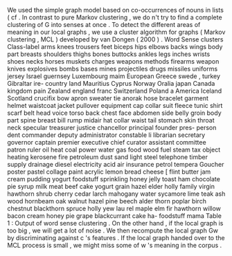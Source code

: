 We used the simple graph model based on co-occurrences of nouns in lists ( cf . 
In contrast to pure Markov clustering , we do n't try to find a complete clustering of G into senses at once . 
To detect the different areas of meaning in our local graphs , we use a cluster algorithm for graphs ( Markov clustering , MCL ) developed by van Dongen ( 2000 ) . 
Word Sense clusters Class-label arms knees trousers feet biceps hips elbows backs wings body part breasts shoulders thighs bones buttocks ankles legs inches wrists shoes necks horses muskets charges weapons methods firearms weapon knives explosives bombs bases mines projectiles drugs missiles uniforms jersey Israel guernsey Luxembourg maim European Greece swede , turkey Gibraltar ire- country land Mauritius Cyprus Norway Oralia japan Canada kingdom pain Zealand england franc Switzerland Poland a America Iceland Scotland crucifix bow apron sweater tie anorak hose bracelet garment helmet waistcoat jacket pullover equipment cap collar suit fleece tunic shirt scarf belt head voice torso back chest face abdomen side belly groin body part spine breast bill rump midair hat collar waist tail stomach skin throat neck specular treasurer justice chancellor principal founder pres- person dent commander deputy administrator constable li librarian secretary governor captain premier executive chief curator assistant committee patron ruler oil heat coal power water gas food wood fuel steam tax object heating kerosene fire petroleum dust sand light steel telephone timber supply drainage diesel electricity acid air insurance petrol tempera Goucher poster pastel collage paint acrylic lemon bread cheese [ flint butter jam cream pudding yogurt foodstuff sprinkling honey jelly toast ham chocolate pie syrup milk meat beef cake yogurt grain hazel elder holly family virgin hawthorn shrub cherry cedar larch mahogany water sycamore lime teak ash wood hornbeam oak walnut hazel pine beech alder thorn poplar birch chestnut blackthorn spruce holly yew lau rel maple elm fir hawthorn willow bacon cream honey pie grape blackcurrant cake ha- foodstuff mama Table 1 : Output of word sense clustering . 
On the other hand , if the local graph is too big , we will get a lot of noise . 
We then recompute the local graph Gw by discriminating against c 's features . 
If the local graph handed over to the MCL process is small , we might miss some of w 's meaning in the corpus . 